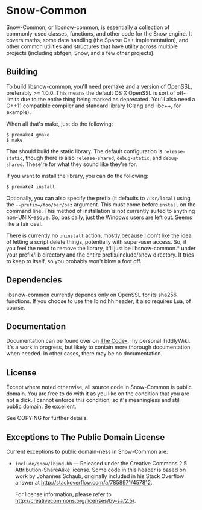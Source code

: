 # Snow-Common

Snow-Common, or libsnow-common, is essentially a collection of commonly-used
classes, functions, and other code for the Snow engine. It covers maths, some
data handling (the Sparse C++ implementation), and other common utilities and
structures that have utility across multiple projects (including sbfgen, Snow,
and a few other projects).

## Building

To build libsnow-common, you'll need [premake] and a version of OpenSSL,
preferably >= 1.0.0. This means the default OS X OpenSSL is sort of off-limits
due to the entire thing being marked as deprecated. You'll also need a C++11
compatible compiler and standard library (Clang and libc++, for example).

When all that's make, just do the following:

[premake]: http://industriousone.com/premake

    $ premake4 gmake
    $ make

That should build the static library. The default configuration is
`release-static`, though there is also `release-shared`, `debug-static`, and
`debug-shared`. These're for what they sound like they're for.

If you want to install the library, you can do the following:

    $ premake4 install

Optionally, you can also specify the prefix (it defaults to `/usr/local`) using
the `--prefix=/foo/bar/baz` argument. This must come before `install` on the
command line. This method of installation is not currently suited to anything
non-UNIX-esque. So, basically, just the Windows users are left out. Seems like
a fair deal.

There is currently no `uninstall` action, mostly because I don't like the idea
of letting a script delete things, potentially with super-user access. So, if
you feel the need to remove the library, it'll just be libsnow-common.* under
your prefix/lib directory and the entire prefix/include/snow directory. It tries
to keep to itself, so you probably won't blow a foot off.

## Dependencies

libsnow-common currently depends only on OpenSSL for its sha256 functions. If
you choose to use the lbind.hh header, it also requires Lua, of course.

## Documentation

Documentation can be found over on [The Codex], my personal TiddlyWiki. It's a
work in progress, but likely to contain more thorough documentation when needed.
In other cases, there may be no documentation.

[The Codex]: http://spifftastic.net/codex/

## License

Except where noted otherwise, all source code in Snow-Common is public
domain. You are free to do with it as you like on the condition that you are not
a dick. I cannot enforce this condition, so it's meaningless and still public
domain. Be excellent.

See COPYING for further details.

## Exceptions to The Public Domain License

Current exceptions to public domain-ness in Snow-Common are:

* `include/snow/lbind.hh` —
    Released under the Creative Commons 2.5 Attribution-ShareAlike license. Some
    code in this header is based on work by Johannes Schaub, originally included
    in his Stack Overflow answer at <http://stackoverflow.com/a/7858971/457812>.

    For license information, please refer to
    <http://creativecommons.org/licenses/by-sa/2.5/>.
